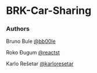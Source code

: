 # BRK-Car-Sharing


### Authors
Bruno Bule [@bb00le](https://www.github.com/bb00le)

Roko Đugum [@reactst](https://www.github.com/bb00le)

Karlo Rešetar [@karloresetar](https://github.com/karloresetar)
